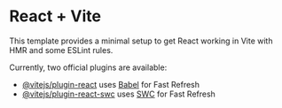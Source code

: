 # React + Vite

This template provides a minimal setup to get React working in Vite with HMR and some ESLint rules.

Currently, two official plugins are available:

- [@vitejs/plugin-react](https://github.com/vitejs/vite-plugin-react/blob/main/packages/plugin-react/README.md) uses [Babel](https://babeljs.io/) for Fast Refresh
- [@vitejs/plugin-react-swc](https://github.com/vitejs/vite-plugin-react-swc) uses [SWC](https://swc.rs/) for Fast Refresh

<!-- //   {
//     "compilerOptions": {
//     "module": "commonjs",
//     "target": "es2016",
//     "jsx": "preserve",
//     "baseUrl": "./src",
//     "checkJs": true
//     },
//     "exclude": [
//     "node_modules",
//     "**/node_modules/*"
//     ]
//     } -->

